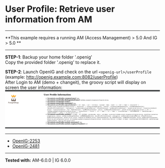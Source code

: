 User Profile: Retrieve user information from AM
======
----------

**This example requires a running AM (Access Management) > 5.0 And IG > 5.0 **

----------
**STEP-1**: Backup your home folder '.openig'<br>
            Copy the provided folder '.openig' to replace it.                        

**STEP-2**: Launch OpenIG and check on the url `<openig-url>/userProfile` (example: http://openig.example.com:8082/userProfile)<br>
            After Login to AM (demo + changeit), the groovy script will display on screen the user information:
            <br>
 ![User profile display](https://raw.githubusercontent.com/openig-contrib/script-util-for-openig/master/media/userProfile.png)
       
----------        
* [OpenIG-2253](https://bugster.forgerock.org/jira/browse/OPENIG-2253)
* [OpenIG-2481](https://bugster.forgerock.org/jira/browse/OPENIG-2481)
----------

**Tested with:** AM-6.0.0 | IG 6.0.0
